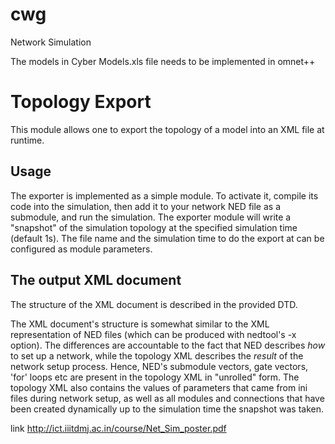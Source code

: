 # cwg
Network Simulation

The models in Cyber Models.xls file needs to be implemented in omnet++

Topology Export
===============

This module allows one to export the topology of a model into an XML file
at runtime.

Usage
-----

The exporter is implemented as a simple module. To activate it, compile its
code into the simulation, then add it to your network NED file as a submodule,
and run the simulation. The exporter module will write a "snapshot" of the
simulation topology at the specified simulation time (default 1s). The file
name and the simulation time to do the export at can be configured as module
parameters.

The output XML document
-----------------------

The structure of the XML document is described in the provided DTD.

The XML document's structure is somewhat similar to the XML representation
of NED files (which can be produced with nedtool's -x option). The differences
are accountable to the fact that NED describes *how* to set up a network,
while the topology XML describes the *result* of the network setup process.
Hence, NED's submodule vectors, gate vectors, 'for' loops etc are present
in the topology XML in "unrolled" form. The topology XML also contains
the values of parameters that came from ini files during network setup,
as well as all modules and connections that have been created dynamically
up to the simulation time the snapshot was taken.



link http://ict.iiitdmj.ac.in/course/Net_Sim_poster.pdf
